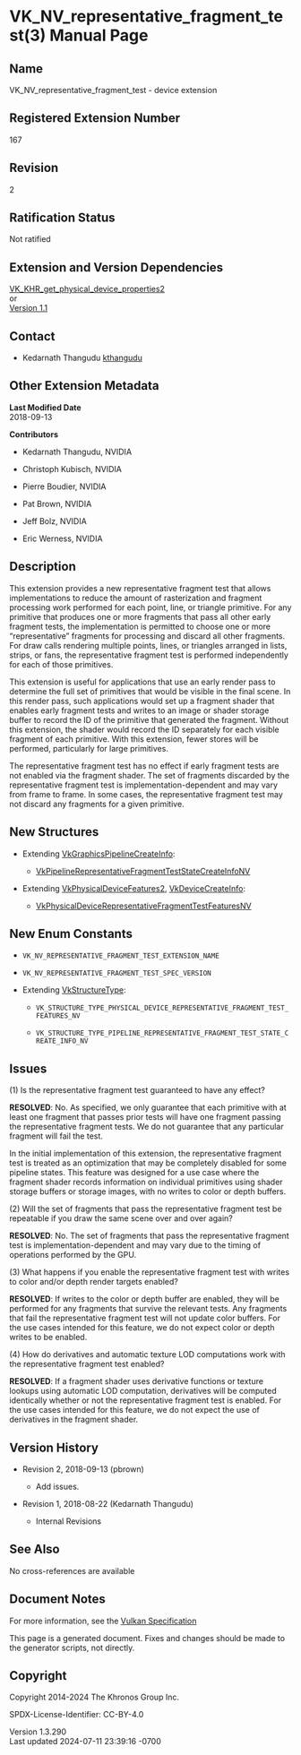 # VK_NV_representative_fragment_test(3) Manual Page

## Name

VK_NV_representative_fragment_test - device extension



## <a href="#_registered_extension_number" class="anchor"></a>Registered Extension Number

167

## <a href="#_revision" class="anchor"></a>Revision

2

## <a href="#_ratification_status" class="anchor"></a>Ratification Status

Not ratified

## <a href="#_extension_and_version_dependencies" class="anchor"></a>Extension and Version Dependencies

[VK_KHR_get_physical_device_properties2](https://registry.khronos.org/vulkan/specs/1.3-extensions/man/html/VK_KHR_get_physical_device_properties2.html)  
or  
[Version 1.1](#versions-1.1)  

## <a href="#_contact" class="anchor"></a>Contact

- Kedarnath Thangudu <a
  href="https://github.com/KhronosGroup/Vulkan-Docs/issues/new?body=%5BVK_NV_representative_fragment_test%5D%20@kthangudu%0A*Here%20describe%20the%20issue%20or%20question%20you%20have%20about%20the%20VK_NV_representative_fragment_test%20extension*"
  target="_blank" rel="nofollow noopener"><em></em>kthangudu</a>

## <a href="#_other_extension_metadata" class="anchor"></a>Other Extension Metadata

**Last Modified Date**  
2018-09-13

**Contributors**  
- Kedarnath Thangudu, NVIDIA

- Christoph Kubisch, NVIDIA

- Pierre Boudier, NVIDIA

- Pat Brown, NVIDIA

- Jeff Bolz, NVIDIA

- Eric Werness, NVIDIA

## <a href="#_description" class="anchor"></a>Description

This extension provides a new representative fragment test that allows
implementations to reduce the amount of rasterization and fragment
processing work performed for each point, line, or triangle primitive.
For any primitive that produces one or more fragments that pass all
other early fragment tests, the implementation is permitted to choose
one or more “representative” fragments for processing and discard all
other fragments. For draw calls rendering multiple points, lines, or
triangles arranged in lists, strips, or fans, the representative
fragment test is performed independently for each of those primitives.

This extension is useful for applications that use an early render pass
to determine the full set of primitives that would be visible in the
final scene. In this render pass, such applications would set up a
fragment shader that enables early fragment tests and writes to an image
or shader storage buffer to record the ID of the primitive that
generated the fragment. Without this extension, the shader would record
the ID separately for each visible fragment of each primitive. With this
extension, fewer stores will be performed, particularly for large
primitives.

The representative fragment test has no effect if early fragment tests
are not enabled via the fragment shader. The set of fragments discarded
by the representative fragment test is implementation-dependent and may
vary from frame to frame. In some cases, the representative fragment
test may not discard any fragments for a given primitive.

## <a href="#_new_structures" class="anchor"></a>New Structures

- Extending
  [VkGraphicsPipelineCreateInfo](https://registry.khronos.org/vulkan/specs/1.3-extensions/man/html/VkGraphicsPipelineCreateInfo.html):

  - [VkPipelineRepresentativeFragmentTestStateCreateInfoNV](https://registry.khronos.org/vulkan/specs/1.3-extensions/man/html/VkPipelineRepresentativeFragmentTestStateCreateInfoNV.html)

- Extending [VkPhysicalDeviceFeatures2](https://registry.khronos.org/vulkan/specs/1.3-extensions/man/html/VkPhysicalDeviceFeatures2.html),
  [VkDeviceCreateInfo](https://registry.khronos.org/vulkan/specs/1.3-extensions/man/html/VkDeviceCreateInfo.html):

  - [VkPhysicalDeviceRepresentativeFragmentTestFeaturesNV](https://registry.khronos.org/vulkan/specs/1.3-extensions/man/html/VkPhysicalDeviceRepresentativeFragmentTestFeaturesNV.html)

## <a href="#_new_enum_constants" class="anchor"></a>New Enum Constants

- `VK_NV_REPRESENTATIVE_FRAGMENT_TEST_EXTENSION_NAME`

- `VK_NV_REPRESENTATIVE_FRAGMENT_TEST_SPEC_VERSION`

- Extending [VkStructureType](https://registry.khronos.org/vulkan/specs/1.3-extensions/man/html/VkStructureType.html):

  - `VK_STRUCTURE_TYPE_PHYSICAL_DEVICE_REPRESENTATIVE_FRAGMENT_TEST_FEATURES_NV`

  - `VK_STRUCTURE_TYPE_PIPELINE_REPRESENTATIVE_FRAGMENT_TEST_STATE_CREATE_INFO_NV`

## <a href="#_issues" class="anchor"></a>Issues

\(1\) Is the representative fragment test guaranteed to have any effect?

**RESOLVED**: No. As specified, we only guarantee that each primitive
with at least one fragment that passes prior tests will have one
fragment passing the representative fragment tests. We do not guarantee
that any particular fragment will fail the test.

In the initial implementation of this extension, the representative
fragment test is treated as an optimization that may be completely
disabled for some pipeline states. This feature was designed for a use
case where the fragment shader records information on individual
primitives using shader storage buffers or storage images, with no
writes to color or depth buffers.

\(2\) Will the set of fragments that pass the representative fragment
test be repeatable if you draw the same scene over and over again?

**RESOLVED**: No. The set of fragments that pass the representative
fragment test is implementation-dependent and may vary due to the timing
of operations performed by the GPU.

\(3\) What happens if you enable the representative fragment test with
writes to color and/or depth render targets enabled?

**RESOLVED**: If writes to the color or depth buffer are enabled, they
will be performed for any fragments that survive the relevant tests. Any
fragments that fail the representative fragment test will not update
color buffers. For the use cases intended for this feature, we do not
expect color or depth writes to be enabled.

\(4\) How do derivatives and automatic texture LOD computations work
with the representative fragment test enabled?

**RESOLVED**: If a fragment shader uses derivative functions or texture
lookups using automatic LOD computation, derivatives will be computed
identically whether or not the representative fragment test is enabled.
For the use cases intended for this feature, we do not expect the use of
derivatives in the fragment shader.

## <a href="#_version_history" class="anchor"></a>Version History

- Revision 2, 2018-09-13 (pbrown)

  - Add issues.

- Revision 1, 2018-08-22 (Kedarnath Thangudu)

  - Internal Revisions

## <a href="#_see_also" class="anchor"></a>See Also

No cross-references are available

## <a href="#_document_notes" class="anchor"></a>Document Notes

For more information, see the <a
href="https://registry.khronos.org/vulkan/specs/1.3-extensions/html/vkspec.html#VK_NV_representative_fragment_test"
target="_blank" rel="noopener">Vulkan Specification</a>

This page is a generated document. Fixes and changes should be made to
the generator scripts, not directly.

## <a href="#_copyright" class="anchor"></a>Copyright

Copyright 2014-2024 The Khronos Group Inc.

SPDX-License-Identifier: CC-BY-4.0

Version 1.3.290  
Last updated 2024-07-11 23:39:16 -0700
